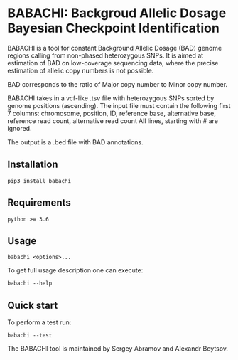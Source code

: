 # BABACHI: Backgroud Allelic Dosage Bayesian Checkpoint Identification
BABACHI is a tool for constant Background Allelic Dosage (BAD) genome regions calling from
non-phased heterozygous SNPs. It is aimed at estimation of BAD on low-coverage sequencing data, where
the precise estimation of allelic copy numbers is not possible.

BAD corresponds to the ratio of Major copy number to Minor copy number.

BABACHI takes in a vcf-like .tsv file with heterozygous SNPs sorted by genome positions (ascending).
The input file must contain the following first 7 columns:
chromosome, position, ID, reference base, alternative base, reference read count, alternative read count
All lines, starting with # are ignored.

The output is a .bed file with BAD annotations.

## Installation

```
pip3 install babachi 
```

## Requirements
```
python >= 3.6
```

## Usage
```
babachi <options>...
```
To get full usage description one can execute:
```
babachi --help
```

## Quick start
To perform a test run:
```
babachi --test
```


The BABACHI tool is maintained by Sergey Abramov and Alexandr Boytsov.
